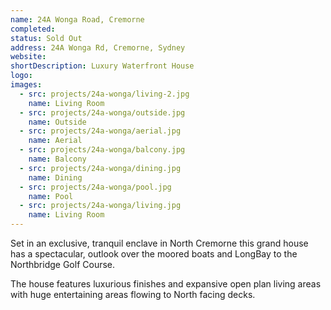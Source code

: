 ```yaml
---
name: 24A Wonga Road, Cremorne
completed: 
status: Sold Out
address: 24A Wonga Rd, Cremorne, Sydney
website: 
shortDescription: Luxury Waterfront House
logo: 
images:
  - src: projects/24a-wonga/living-2.jpg
    name: Living Room    
  - src: projects/24a-wonga/outside.jpg
    name: Outside
  - src: projects/24a-wonga/aerial.jpg
    name: Aerial  
  - src: projects/24a-wonga/balcony.jpg
    name: Balcony 
  - src: projects/24a-wonga/dining.jpg
    name: Dining 
  - src: projects/24a-wonga/pool.jpg
    name: Pool
  - src: projects/24a-wonga/living.jpg
    name: Living Room
---
```


Set in an exclusive, tranquil enclave in North Cremorne this grand house has a spectacular, outlook over the moored boats and LongBay to the Northbridge Golf Course. 

The house features luxurious finishes and expansive open plan living areas with huge entertaining areas flowing to North facing decks.

